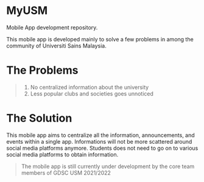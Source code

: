 # MyUSM
Mobile App development repository. 

This mobile app is developed mainly to solve a few problems in among the community of Universiti Sains Malaysia.

# The Problems
> 1. No centralized information about the university
> 2. Less popular clubs and societies goes unnoticed

# The Solution
This mobile app aims to centralize all the information, announcements, and events within a single app. Informations will not be more scattered around social media platforms anymore. Students does not need to go on to various social media platforms to obtain information.

> The mobile app is still currently under development by the core team members of GDSC USM 2021/2022